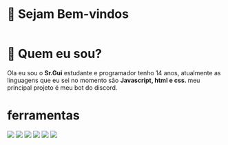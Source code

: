 


# 👋 Sejam Bem-vindos



<p align="center">
<img alt="" src="https://media.discordapp.net/attachments/902320126035124304/989828867898351616/download_20.jpeg"/>
</p>

# 🤔 Quem eu sou?

Ola eu sou o <strong>Sr.Gui</strong> estudante e programador tenho 14 anos,  atualmente as linguagens que eu sei no momento são <strong>Javascript, html e css. </strong>meu principal projeto é meu bot do discord.

# ferramentas
![](https://img.shields.io/badge/Node.js-43853D?style=for-the-badge&logo=node.js&logoColor=white)
![](https://img.shields.io/badge/JavaScript-F7DF1E?style=for-the-badge&logo=javascript&logoColor=black)
![](https://img.shields.io/badge/HTML5-E34F26?style=for-the-badge&logo=html5&logoColor=white)
![](https://img.shields.io/badge/CSS3-1572B6?style=for-the-badge&logo=css3&logoColor=white)
![](https://img.shields.io/badge/MongoDB-4EA94B?style=for-the-badge&logo=mongodb&logoColor=white)
![](https://img.shields.io/badge/GitHub-100000?style=for-the-badge&logo=github&logoColor=white)


